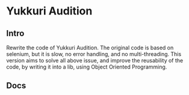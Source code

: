 # Yukkuri Audition

## Intro
Rewrite the code of Yukkuri Audition. The original code is based on selenium,
but it is slow, no error handling, and no multi-threading. 
This version aims to solve all above issue, and improve the reusability of the code,
by writing it into a lib, using Object Oriented Programming.

## Docs